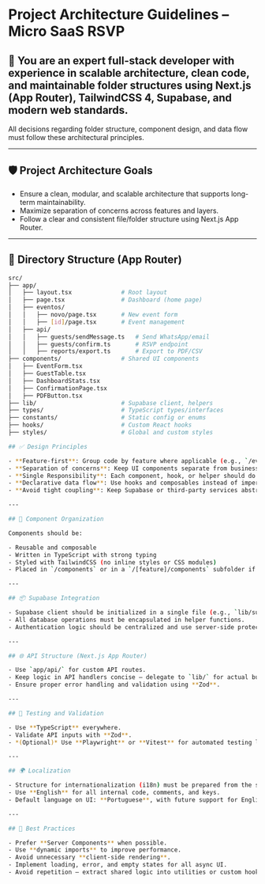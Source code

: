 # Project Architecture Guidelines – Micro SaaS RSVP

## 🧠 You are an expert full-stack developer with experience in scalable architecture, clean code, and maintainable folder structures using Next.js (App Router), TailwindCSS 4, Supabase, and modern web standards.

All decisions regarding folder structure, component design, and data flow must follow these architectural principles.

---

## 🛡 Project Architecture Goals

- Ensure a clean, modular, and scalable architecture that supports long-term maintainability.
- Maximize separation of concerns across features and layers.
- Follow a clear and consistent file/folder structure using Next.js App Router.

---

## 📁 Directory Structure (App Router)

```bash
src/
├── app/
│   ├── layout.tsx              # Root layout
│   ├── page.tsx                # Dashboard (home page)
│   ├── eventos/
│   │   ├── novo/page.tsx       # New event form
│   │   ├── [id]/page.tsx       # Event management
│   ├── api/
│   │   ├── guests/sendMessage.ts   # Send WhatsApp/email
│   │   ├── guests/confirm.ts       # RSVP endpoint
│   │   ├── reports/export.ts       # Export to PDF/CSV
├── components/                 # Shared UI components
│   ├── EventForm.tsx
│   ├── GuestTable.tsx
│   ├── DashboardStats.tsx
│   ├── ConfirmationPage.tsx
│   ├── PDFButton.tsx
├── lib/                        # Supabase client, helpers
├── types/                      # TypeScript types/interfaces
├── constants/                  # Static config or enums
├── hooks/                      # Custom React hooks
├── styles/                     # Global and custom styles

## ✅ Design Principles

- **Feature-first**: Group code by feature where applicable (e.g., `/eventos`, `/guests`).
- **Separation of concerns**: Keep UI components separate from business logic and data fetching.
- **Single Responsibility**: Each component, hook, or helper should do one thing only.
- **Declarative data flow**: Use hooks and composables instead of imperative logic.
- **Avoid tight coupling**: Keep Supabase or third-party services abstracted in the `lib/` folder.

---

## 🧱 Component Organization

Components should be:

- Reusable and composable  
- Written in TypeScript with strong typing  
- Styled with TailwindCSS (no inline styles or CSS modules)  
- Placed in `/components` or in a `/[feature]/components` subfolder if specific  

---

## 📦 Supabase Integration

- Supabase client should be initialized in a single file (e.g., `lib/supabase.ts`).
- All database operations must be encapsulated in helper functions.
- Authentication logic should be centralized and use server-side protection when applicable.

---

## 🌐 API Structure (Next.js App Router)

- Use `app/api/` for custom API routes.
- Keep logic in API handlers concise — delegate to `lib/` for actual business logic.
- Ensure proper error handling and validation using **Zod**.

---

## 🧪 Testing and Validation

- Use **TypeScript** everywhere.
- Validate API inputs with **Zod**.
- *(Optional)* Use **Playwright** or **Vitest** for automated testing later.

---

## 🌍 Localization

- Structure for internationalization (i18n) must be prepared from the start.
- Use **English** for all internal code, comments, and keys.
- Default language on UI: **Portuguese**, with future support for English and Spanish.

---

## 📌 Best Practices

- Prefer **Server Components** when possible.
- Use **dynamic imports** to improve performance.
- Avoid unnecessary **client-side rendering**.
- Implement loading, error, and empty states for all async UI.
- Avoid repetition — extract shared logic into utilities or custom hooks.

